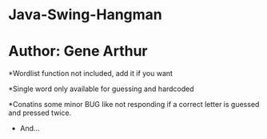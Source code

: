 # Java-Swing-Hangman
# Author: Gene Arthur

*Wordlist function not included, add it if you want

*Single word only available for guessing and hardcoded

*Conatins some minor BUG like not responding if a correct letter is guessed and pressed twice.

* And...
